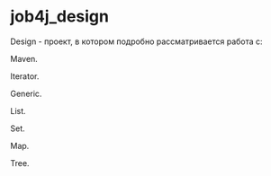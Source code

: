 # job4j_design

Design - проект, в котором подробно рассматривается работа с:

Maven.

Iterator.

Generic.

List.

Set.

Map.

Tree.